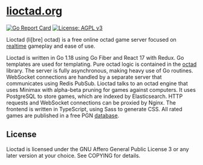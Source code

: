 # [lioctad.org](https://lioctad.org)
[![Go Report Card](https://goreportcard.com/badge/github.com/dechristopher/lio)](https://goreportcard.com/report/github.com/dechristopher/lio)
[![License: AGPL v3](https://img.shields.io/badge/License-AGPL%20v3-blue.svg)](https://raw.githubusercontent.com/dechristopher/lio/master/LICENSE)

Lioctad (li[bre] octad) is a free online octad game server focused on
[realtime](https://lioctad.org/games) gameplay and ease of use.

Lioctad is written in Go 1.18 using Go Fiber and React 17 with Redux. Go
templates are used for templating. Pure octad logic is contained in the
[octad](https://github.com/dechristopher/octad) library. The server is fully
asynchronous, making heavy use of Go routines. WebSocket connections are handled
by a separate server that communicates using Redis PubSub. Lioctad talks to
an octad engine that uses Minimax with alpha-beta pruning for games against
computers. It uses PostgreSQL to store games, which are indexed by Elasticsearch.
HTTP requests and WebSocket connections can be proxied by Nginx. The frontend is
written in TypeScript, using Sass to generate CSS. All rated games are published
in a free PGN [database](https://lioctad.org/db).

## License

Lioctad is licensed under the GNU Affero General Public License 3 or any later
version at your choice. See COPYING for details.
